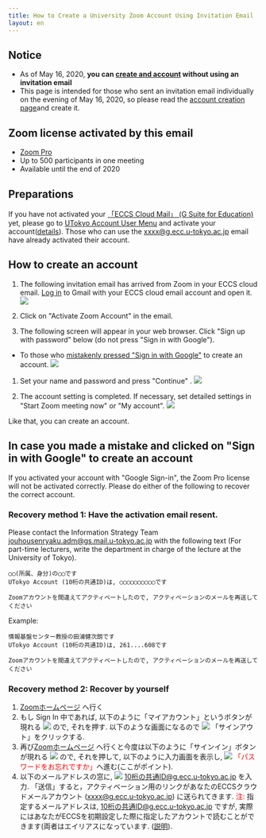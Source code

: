 ```yaml
---
title: How to Create a University Zoom Account Using Invitation Email
layout: en
---
```


## Notice

* As of May 16, 2020, **you can [create and account](create_account) without using an invitation email**
* This page is intended for those who sent an invitation email individually on the evening of May 16, 2020, so please read the [account creation page](create_account)and create it.

## Zoom license activated by this email

 * [Zoom Pro](https://www.zoom.us/pricing/?zcid=2502&creative=372836060623&keyword=%2Bzoom%20%E8%A8%98%E9%8C%B2&matchtype=b&network=g&device=c&gclid=Cj0KCQjwx7zzBRCcARIsABPRscOD9-6-XKTSyUy5gK7SieIY89abNP-_0OcXGIezRfUuLq-BCwSJfCAaAiN9EALw_wcB)
 * Up to 500 participants in one meeting
 * Available until the end of 2020

## Preparations

If you have not activated your <a href="https://www.ecc.u-tokyo.ac.jp/announcement/2016/02/08_2116.html" target="_blank">「ECCS Cloud Mail」 (G Suite for Education)</a> yet, please go to <a href="https://utacm.adm.u-tokyo.ac.jp/webmtn/LoginServlet" target="_blank">UTokyo Account User Menu</a> and activate your account(<a href="https://hwb.ecc.u-tokyo.ac.jp/wp/literacy/email/initialize/" target="_blank">details</a>). Those who can use the xxxx@g.ecc.u-tokyo.ac.jp email have already activated their account.

## How to create an account

1. The following invitation email has arrived from Zoom in your ECCS cloud email. [Log in](https://mail.google.com/a/g.ecc.u-tokyo.ac.jp) to Gmail with your ECCS cloud email account and open it.
  ![](img/zoom_account_email.png)  


1. Click on "Activate Zoom Account" in the email. 

1. The following screen will appear in your web browser. Click "Sign up with password" below (do not press "Sign in with Google"). 
  * To those who [mistakenly pressed "Sign in with Google"](#if_you_create_a_wrong_account) to create an account.
  ![](img/zoom_account_browser1_old.png)
  
1. Set your name and password and press "Continue"  .
  ![](img/zoom_account_browser2.png)
  
1. The account setting is completed. If necessary, set detailed settings in "Start Zoom meeting now" or "My account".
  ![](img/zoom_account_browser3.png)
  
  
Like that, you can create an account.

<a name="if_you_create_a_wrong_account"> </a>
## In case you made a mistake and clicked on "Sign in with Google" to create an account

If you activated your account with "Google Sign-in", the Zoom Pro license will not be activated correctly. Please do either of the following to recover the correct account.

### Recovery method 1: Have the activation email resent.

Please contact the Information Strategy Team jouhousenryaku.adm@gs.mail.u-tokyo.ac.jp with the following text (For part-time lecturers, write the department in charge of the lecture at the University of Tokyo).

```
◯◯(所属、身分)の◯◯です
UTokyo Account (10桁の共通ID)は, ◯◯◯◯◯◯◯◯◯◯です

Zoomアカウントを間違えてアクティベートしたので, アクティベーションのメールを再送してください

```

Example:

```
情報基盤センター教授の田浦健次朗です
UTokyo Account (10桁の共通ID)は, 261....608です

Zoomアカウントを間違えてアクティベートしたので, アクティベーションのメールを再送してください

```

### Recovery method 2: Recover by yourself
1. [Zoomホームページ](https://zoom.us/) へ行く
1. もし Sign In 中であれば, 以下のように「マイアカウント」というボタンが現れる
 ![](img/recover_1.png)
ので, それを押す. 以下のような画面になるので
 ![](img/recover_2.png)
「サインアウト」をクリックする.
1. 再び[Zoomホームページ](https://zoom.us/) へ行くと今度は以下のように「サインイン」ボタンが現れる
 ![](img/recover_3.png)
ので, それを押して, 以下のように入力画面を表示し,
 ![](img/recover_4.png)
<font color="red">「パスワードをお忘れですか」</font>へ進む(ここがポイント).
1. 以下のメールアドレスの窓に,
 ![](img/recover_5.png)
<font color="red">10桁の共通ID@g.ecc.u-tokyo.ac.jp</font> を入力. 「送信」すると，アクティベーション用のリンクがあなたのECCSクラウドメールアカウント (xxxx@g.ecc.u-tokyo.ac.jp) に送られてきます.  <font color="red">注:</font> 指定するメールアドレスは, 10桁の共通ID@g.ecc.u-tokyo.ac.jp ですが, 実際にはあなたがECCSを初期設定した際に指定したアカウントで読むことができます(両者はエイリアスになっています. (<a href="https://www.ecc.u-tokyo.ac.jp/announcement/2020/03/12_3139.html" target="_blank">説明</a>).
 
